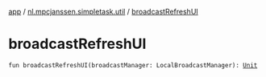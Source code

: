 [app](../index.md) / [nl.mpcjanssen.simpletask.util](index.md) / [broadcastRefreshUI](.)

# broadcastRefreshUI

`fun broadcastRefreshUI(broadcastManager: LocalBroadcastManager): `[`Unit`](https://kotlinlang.org/api/latest/jvm/stdlib/kotlin/-unit/index.html)